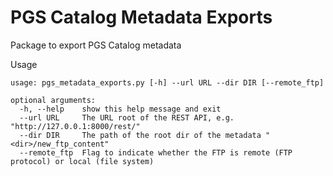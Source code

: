 # PGS Catalog Metadata Exports
Package to export PGS Catalog metadata

Usage
```
usage: pgs_metadata_exports.py [-h] --url URL --dir DIR [--remote_ftp]

optional arguments:
  -h, --help    show this help message and exit
  --url URL     The URL root of the REST API, e.g. "http://127.0.0.1:8000/rest/"
  --dir DIR     The path of the root dir of the metadata "<dir>/new_ftp_content"
  --remote_ftp  Flag to indicate whether the FTP is remote (FTP protocol) or local (file system)
```